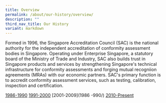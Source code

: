 ```yaml
---
title: Overview
permalink: /about/our-history/overview/
description: ""
third_nav_title: Our History
variant: markdown
---
```

Formed in 1996, the Singapore Accreditation Council (SAC) is the national authority for the independent accreditation of conformity assessment bodies in Singapore. Operating under Enterprise Singapore, a statutory board of the Ministry of Trade and Industry, SAC also builds trust in Singapore products and services by strengthening Singapore's technical infrastructure for conformity assessments and forging mutual recogniion agreements (MRAs) with our economic partners. SAC's primary function is to accredit conformity assessment services, such as testing, calibration, inspection and certification.


[1986-1990](1986-1990/)
[1991-2000](1991-2000/)
[2001-2009](1986 -990/)
[2010-Present](1986-1990/)